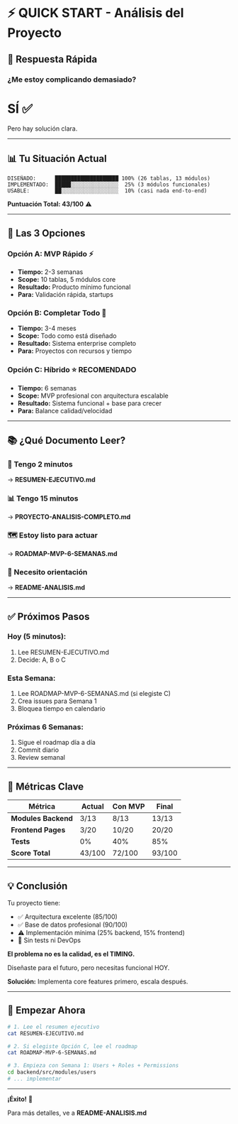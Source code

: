 # ⚡ QUICK START - Análisis del Proyecto

## 🎯 Respuesta Rápida

### ¿Me estoy complicando demasiado?

# **SÍ** ✅

Pero hay solución clara.

---

## 📊 Tu Situación Actual

```
DISEÑADO:      ████████████████████ 100% (26 tablas, 13 módulos)
IMPLEMENTADO:  █████░░░░░░░░░░░░░░░  25% (3 módulos funcionales)
USABLE:        ██░░░░░░░░░░░░░░░░░░  10% (casi nada end-to-end)
```

**Puntuación Total: 43/100** ⚠️

---

## 🎯 Las 3 Opciones

### Opción A: MVP Rápido ⚡
- **Tiempo:** 2-3 semanas
- **Scope:** 10 tablas, 5 módulos core
- **Resultado:** Producto mínimo funcional
- **Para:** Validación rápida, startups

### Opción B: Completar Todo 🏢
- **Tiempo:** 3-4 meses
- **Scope:** Todo como está diseñado
- **Resultado:** Sistema enterprise completo
- **Para:** Proyectos con recursos y tiempo

### Opción C: Híbrido ⭐ **RECOMENDADO**
- **Tiempo:** 6 semanas
- **Scope:** MVP profesional con arquitectura escalable
- **Resultado:** Sistema funcional + base para crecer
- **Para:** Balance calidad/velocidad

---

## 📚 ¿Qué Documento Leer?

### 🚀 Tengo 2 minutos
→ **RESUMEN-EJECUTIVO.md**

### 📊 Tengo 15 minutos  
→ **PROYECTO-ANALISIS-COMPLETO.md**

### 🗺️ Estoy listo para actuar
→ **ROADMAP-MVP-6-SEMANAS.md**

### 📖 Necesito orientación
→ **README-ANALISIS.md**

---

## ✅ Próximos Pasos

### Hoy (5 minutos):
1. Lee RESUMEN-EJECUTIVO.md
2. Decide: A, B o C

### Esta Semana:
1. Lee ROADMAP-MVP-6-SEMANAS.md (si elegiste C)
2. Crea issues para Semana 1
3. Bloquea tiempo en calendario

### Próximas 6 Semanas:
1. Sigue el roadmap día a día
2. Commit diario
3. Review semanal

---

## 🎯 Métricas Clave

| Métrica | Actual | Con MVP | Final |
|---------|--------|---------|-------|
| **Modules Backend** | 3/13 | 8/13 | 13/13 |
| **Frontend Pages** | 3/20 | 10/20 | 20/20 |
| **Tests** | 0% | 40% | 85% |
| **Score Total** | 43/100 | 72/100 | 93/100 |

---

## 💡 Conclusión

Tu proyecto tiene:
- ✅ Arquitectura excelente (85/100)
- ✅ Base de datos profesional (90/100)
- ⚠️ Implementación mínima (25% backend, 15% frontend)
- 🔴 Sin tests ni DevOps

**El problema no es la calidad, es el TIMING.**

Diseñaste para el futuro, pero necesitas funcional HOY.

**Solución:** Implementa core features primero, escala después.

---

## 🚀 Empezar Ahora

```bash
# 1. Lee el resumen ejecutivo
cat RESUMEN-EJECUTIVO.md

# 2. Si elegiste Opción C, lee el roadmap
cat ROADMAP-MVP-6-SEMANAS.md

# 3. Empieza con Semana 1: Users + Roles + Permissions
cd backend/src/modules/users
# ... implementar
```

---

**¡Éxito!** 🎉

Para más detalles, ve a **README-ANALISIS.md**
